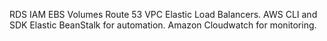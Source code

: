 RDS
IAM
EBS Volumes
Route 53
VPC
Elastic Load Balancers.
AWS CLI and SDK
Elastic BeanStalk for automation.
Amazon Cloudwatch for monitoring.

